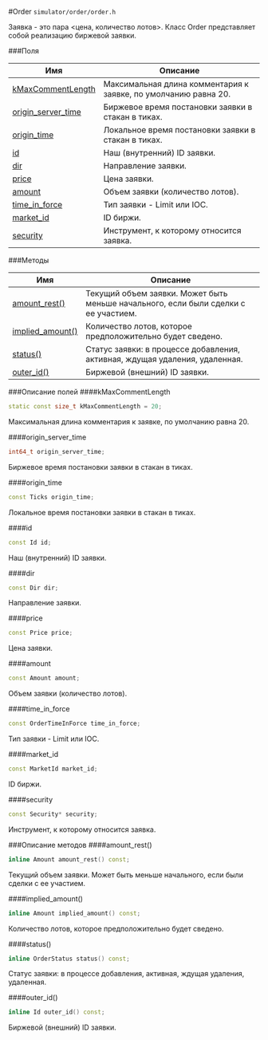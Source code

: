 #Order
`simulator/order/order.h`

Заявка - это пара <цена, количество лотов>.
Класс Order представляет собой реализацию биржевой заявки.

###Поля

|Имя| Описание|
|------------------|--------------------|
|[kMaxCommentLength ](#kMaxCommentLength )|Максимальная длина комментария к заявке, по умолчанию равна 20.|
|[origin_server_time](#origin_server_time)|Биржевое время постановки заявки в стакан в тиках.|
|[origin_time](#origin_time)|Локальное время постановки заявки в стакан в тиках.|
|[id](#id)|Наш (внутренний) ID заявки.|
|[dir](#dir)|Направление заявки.|
|[price](#price)|Цена заявки.|
|[amount](#amount)|Объем заявки (количество лотов).|
|[time_in_force](#time_in_force)|Тип заявки - Limit или IOC.|
|[market_id](#market_id)|ID биржи.|
|[security](#security)|Инструмент, к которому относится заявка.|

###Методы

|Имя| Описание|
|------------------|--------------------|
|[amount_rest()](#amount_rest)|Текущий объем заявки. Может быть меньше начального, если были сделки с ее участием.|
|[implied_amount()](#implied_amount)|Количество лотов, которое предположительно будет сведено.|
|[status()](#status)|Статус заявки: в процессе добавления, активная, ждущая удаления, удаленная.|
|[outer_id()](#outer_id)|Биржевой (внешний) ID заявки.|

###Описание полей
<a name="kMaxCommentLength "></a>
####kMaxCommentLength 
```c++
static const size_t kMaxCommentLength = 20;
```
Максимальная длина комментария к заявке, по умолчанию равна 20.

<a name="origin_server_time"></a>
####origin_server_time
```c++
int64_t origin_server_time;
```
Биржевое время постановки заявки в стакан в тиках.

<a name="origin_time"></a>
####origin_time
```c++
const Ticks origin_time;
```
Локальное время постановки заявки в стакан в тиках.

<a name="id"></a>
####id
```c++
const Id id;
```
Наш (внутренний) ID заявки.

<a name="dir"></a>
####dir
```c++
const Dir dir;
```
Направление заявки.

<a name="price"></a>
####price
```c++
const Price price;
```
Цена заявки.

<a name="amount"></a>
####amount
```c++
const Amount amount;
```
Объем заявки (количество лотов).

<a name="time_in_force"></a>
####time_in_force
```c++
const OrderTimeInForce time_in_force;
```
Тип заявки - Limit или IOC.

<a name="market_id"></a>
####market_id
```c++
const MarketId market_id;
```
ID биржи.

<a name="security"></a>
####security
```c++
const Security* security;
```
Инструмент, к которому относится заявка.


###Описание методов
<a name="amount_rest"></a>
####amount_rest()
```c++
inline Amount amount_rest() const;
```
Текущий объем заявки. Может быть меньше начального, если были сделки с ее участием.

<a name="implied_amount"></a>
####implied_amount()
```c++
inline Amount implied_amount() const;
```
Количество лотов, которое предположительно будет сведено.

<a name="status"></a>
####status()
```c++
inline OrderStatus status() const;
```
Статус заявки: в процессе добавления, активная, ждущая удаления, удаленная.

<a name="outer_id"></a>
####outer_id()
```c++
inline Id outer_id() const;
```
Биржевой (внешний) ID заявки.


